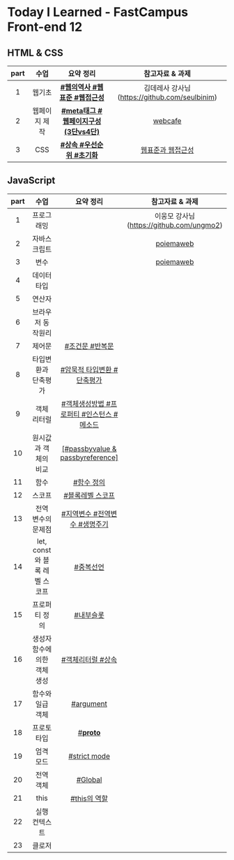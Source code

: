 # Today I Learned - FastCampus Front-end 12

##  HTML & CSS 
| part | 수업 | 요약 정리 | 참고자료 & 과제 | 
|:--:|:--:|:---------:|:---:|
| 1 | 웹기초 | **[#웹의역사 #웹표준 #웹접근성](https://github.com/gayoungaa91/T.I.L-FDS12/blob/master/html%20%26%20css/web-basic.md)** |  김데레사 강사님 (https://github.com/seulbinim) |
| 2 | 웹페이지 제작 | **[#meta태그 #웹페이지구성(3단vs4단)](https://github.com/gayoungaa91/T.I.L-FDS12/blob/master/html%20%26%20css/webpage.md)** | [webcafe](https://seulbinim.github.io/exHTML5) | 
| 3 | CSS | **[#상속 #우선순위 #초기화](https://github.com/gayoungaa91/T.I.L-FDS12/blob/master/html%20%26%20css/css.md)** | [웹표준과 웹접근성](https://seulbinim.github.io/WSA/accessibility.html) |

## JavaScript
| part | 수업 | 요약 정리 | 참고자료 & 과제 | 
|:--:|:--:|:---------:|:---:|
| 1 | 프로그래밍 | []() | 이웅모 강사님 (https://github.com/ungmo2) | - | 
| 2 | 자바스크립트 | []() | [poiemaweb](https://poiemaweb.com) | - |
| 3 | 변수 | []() | [poiemaweb](https://poiemaweb.com) | - |
| 4 | 데이터 타입 | []() | []() | - |
| 5 | 연산자 | []() | []() | - |
| 6 | 브라우저 동작원리 | []() | []() | - |
| 7 | 제어문 | [#조건문 #반복문]() | []() | - |
| 8 | 타입변환과 단축평가 | [#암묵적 타입변환 #단축평가]() | []() | - |
| 9 | 객체 리터럴 | [#객체생성방법 #프로퍼티 #인스턴스 #메소드]() | []() | - |
| 10 | 원시값과 객체의 비교 | [[#passbyvalue & passbyreference]]() | []() | - |
| 11 | 함수 | [#함수 정의]() | []() | - |
| 12 | 스코프 | [#블록레벨 스코프]() | []() | - |
| 13 | 전역 변수의 문제점 | [#지역변수 #전역변수 #생명주기]() | []() | - |
| 14 | let, const와 블록 레벨 스코프 | [#중복선언]() | []() | - |
| 15 | 프로퍼티 정의 | [#내부슬롯]() | []() | - |
| 16 | 생성자 함수에 의한 객체 생성 | [#객체리터럴 #상속]() | []() | - |
| 17 | 함수와 일급 객체 | [#argument]() | []() | - |
| 18 | 프로토 타입 | [#__proto__]() | []() | - |
| 19 | 엄격 모드 | [#strict mode]() | []() | - |
| 20 | 전역 객체 | [#Global]() | []() | - |
| 21 | this | [#this의 역할]() | []() | - |
| 22 | 실행 컨텍스트 | []() | []() | - |
| 23 | 클로저 | []() | []() | - |
